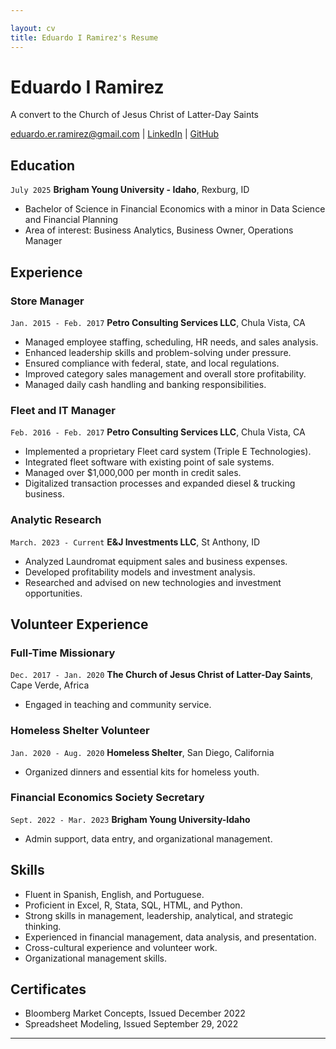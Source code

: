 ```yaml
---

layout: cv
title: Eduardo I Ramirez's Resume
---
```

# Eduardo I Ramirez
A convert to the Church of Jesus Christ of Latter-Day Saints

<div id="webaddress">
<a href="Eduardo.er.Ramirez@gmail.com">eduardo.er.ramirez@gmail.com</a>
| <a href="https://www.linkedin.com/in/eduardo-ramirez-31198b1b8/">LinkedIn</a>
| <a href="https://github.com/byuids-resumes">GitHub</a>
</div>

<!-- https://www.monique.tech/the-art-of-markdown -->

## Education

`July 2025`
__Brigham Young University - Idaho__, Rexburg, ID
- Bachelor of Science in Financial Economics with a minor in Data Science and Financial Planning
- Area of interest: Business Analytics, Business Owner, Operations Manager

## Experience

### Store Manager
`Jan. 2015 - Feb. 2017`
__Petro Consulting Services LLC__, Chula Vista, CA
- Managed employee staffing, scheduling, HR needs, and sales analysis.
- Enhanced leadership skills and problem-solving under pressure.
- Ensured compliance with federal, state, and local regulations.
- Improved category sales management and overall store profitability.
- Managed daily cash handling and banking responsibilities.

### Fleet and IT Manager
`Feb. 2016 - Feb. 2017`
__Petro Consulting Services LLC__, Chula Vista, CA
- Implemented a proprietary Fleet card system (Triple E Technologies).
- Integrated fleet software with existing point of sale systems.
- Managed over $1,000,000 per month in credit sales.
- Digitalized transaction processes and expanded diesel & trucking business.

### Analytic Research
`March. 2023 - Current`
__E&J Investments LLC__, St Anthony, ID
- Analyzed Laundromat equipment sales and business expenses.
- Developed profitability models and investment analysis.
- Researched and advised on new technologies and investment opportunities.

## Volunteer Experience

### Full-Time Missionary
`Dec. 2017 - Jan. 2020`
__The Church of Jesus Christ of Latter-Day Saints__, Cape Verde, Africa
- Engaged in teaching and community service.

### Homeless Shelter Volunteer
`Jan. 2020 - Aug. 2020`
__Homeless Shelter__, San Diego, California
- Organized dinners and essential kits for homeless youth.

### Financial Economics Society Secretary
`Sept. 2022 - Mar. 2023`
__Brigham Young University-Idaho__
- Admin support, data entry, and organizational management.

## Skills

- Fluent in Spanish, English, and Portuguese.
- Proficient in Excel, R, Stata, SQL, HTML, and Python.
- Strong skills in management, leadership, analytical, and strategic thinking.
- Experienced in financial management, data analysis, and presentation.
- Cross-cultural experience and volunteer work.
- Organizational management skills.

## Certificates

- Bloomberg Market Concepts, Issued December 2022
- Spreadsheet Modeling, Issued September 29, 2022

---

<!-- ### Footer

Last updated: March 2024 -->


